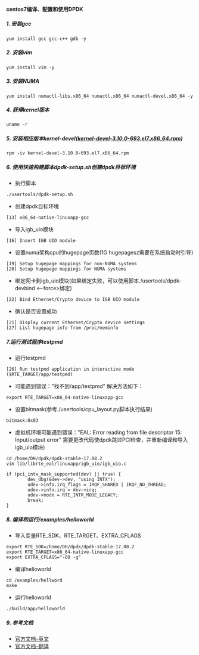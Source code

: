 #### centos7编译、配置和使用DPDK

##### 1. 安装gcc
```
yum install gcc gcc-c++ gdb -y
```

##### 2. 安装vim
```
yum install vim -y
```

##### 3. 安装NUMA
```
yum install numactl-libs.x86_64 numactl.x86_64 numactl-devel.x86_64 -y
```

##### 4. 获得kernel版本
```
uname -r
```

##### 5. 安装相应版本kernel-devel([kernel-devel-3.10.0-693.el7.x86_64.rpm](http://rpm.pbone.net/index.php3/stat/4/idpl/37924679/dir/scientific_linux_7/com/kernel-devel-3.10.0-693.el7.x86_64.rpm.html))
```
rpm -iv kernel-devel-3.10.0-693.el7.x86_64.rpm
```

##### 6. 使用快速构建脚本dpdk-setup.sh创建dpdk目标环境
* 执行脚本
```
./usertools/dpdk-setup.sh
```
* 创建dpdk目标环境
```
[13] x86_64-native-linuxapp-gcc
```
* 导入igb_uio模块
```
[16] Insert IGB UIO module
```
* 设置numa架构cpu的hugepage页数(1G hugepagesz需要在系统启动时引导）
```
[19] Setup hugepage mappings for non-NUMA systems
[20] Setup hugepage mappings for NUMA systems
```
* 绑定网卡到igb_uio模块(如果绑定失败，可以使用脚本./usertools/dpdk-devbind <--force>绑定)
```
[22] Bind Ethernet/Crypto device to IGB UIO module
```
* 确认是否设置成功
```
[21] Display current Ethernet/Crypto device settings
[27] List hugepage info from /proc/meminfo
```

##### 7.运行测试程序testpmd
* 运行testpmd
```
[26] Run testpmd application in interactive mode ($RTE_TARGET/app/testpmd)
```
* 可能遇到错误："找不到/app/testpmd" 解决方法如下：
```
export RTE_TARGET=x86_64-native-linuxapp-gcc
```
* 设置bitmask(参考./usertools/cpu_layout.py脚本执行结果)
```
bitmask:0x03
```
* 虚拟机环境可能遇到错误："EAL: Error reading from file descriptor 15: Input/output error" 需要更改代码使dpdk跳过PCI检查，并重新编译和导入igb_uio模块)
```
cd /home/DH/dpdk/dpdk-stable-17.08.2
vim lib/librte_eal/linuxapp/igb_uio/igb_uio.c
```
```
if (pci_intx_mask_supported(dev) || true) {
        dev_dbg(&dev->dev, "using INTX");
        udev->info.irq_flags = IRQF_SHARED | IRQF_NO_THREAD;
        udev->info.irq = dev->irq;
        udev->mode = RTE_INTR_MODE_LEGACY;
        break;
}
```

##### 8. 编译和运行/examples/helloworld
* 导入变量RTE_SDK、RTE_TARGET、EXTRA_CFLAGS
```
export RTE_SDK=/home/DH/dpdk/dpdk-stable-17.08.2
export RTE_TARGET=x86_64-native-linuxapp-gcc
export EXTRA_CFLAGS="-O0 -g"
```
* 编译helloworld
```
cd /examples/hellword
make
```
* 运行helloworld
```
./build/app/helloworld
```

##### 9. 参考文档

* [官方文档-英文](http://doc.dpdk.org/guides/linux_gsg/index.html)
* [官方文档-翻译](https://dpdk-docs.readthedocs.io/en/latest/linux_gsg/index.html)
